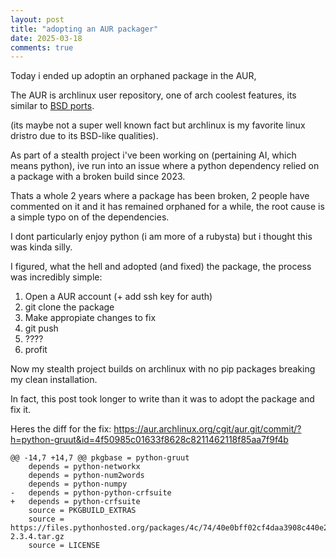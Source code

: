 ```yaml
---
layout: post
title: "adopting an AUR packager"
date: 2025-03-18
comments: true
---
```


<p class="intro">
Today i ended up adoptin an orphaned package in the AUR, <https://aur.archlinux.org/packages/python-gruut>
</p>

The AUR is archlinux user repository, one of arch coolest features, its similar to [BSD ports](https://aur.archlinux.org/).

(its maybe not a super well known fact but archlinux is my favorite linux dristro due to its BSD-like qualities).

As part of a stealth project i've been working on (pertaining AI, which means python), 
ive run into an issue where a python dependency relied on a package with a broken build since 2023.

Thats a whole 2 years where a package has been broken, 2 people have commented on it and it has remained orphaned for a while, 
the root cause is a simple typo on of the dependencies.

I dont particularly enjoy python (i am more of a rubysta) but i thought this was kinda silly.

I figured, what the hell and adopted (and fixed) the package, the process was incredibly simple:

1. Open a AUR account (+ add ssh key for auth)
1. git clone the package
1. Make appropiate changes to fix
1. git push
1. ????
1. profit

Now my stealth project builds on archlinux with no pip packages breaking my clean installation.

In fact, this post took longer to write than it was to adopt the package and fix it.

Heres the diff for the fix: <https://aur.archlinux.org/cgit/aur.git/commit/?h=python-gruut&id=4f50985c01633f8628c8211462118f85aa7f9f4b>

```
@@ -14,7 +14,7 @@ pkgbase = python-gruut
 	depends = python-networkx
 	depends = python-num2words
 	depends = python-numpy
-	depends = python-python-crfsuite
+	depends = python-crfsuite
 	source = PKGBUILD_EXTRAS
 	source = https://files.pythonhosted.org/packages/4c/74/40e0bff02cf4daa3908c440e2111b20490c82080259f0114d0cfe07ce126/gruut-2.3.4.tar.gz
 	source = LICENSE
```
